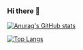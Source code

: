 ### Hi there 👋

<!--
**ryuwa-suzuki/ryuwa-suzuki** is a ✨ _special_ ✨ repository because its `README.md` (this file) appears on your GitHub profile.

Here are some ideas to get you started:

- 🔭 I’m currently working on ...
- 🌱 I’m currently learning ...
- 👯 I’m looking to collaborate on ...
- 🤔 I’m looking for help with ...
- 💬 Ask me about ...
- 📫 How to reach me: ...
- 😄 Pronouns: ...
- ⚡ Fun fact: ...
-->
[![Anurag's GitHub stats](https://github-readme-stats-clone-kohl.vercel.app/api?username=ryuwa-suzuki&count_private=true&show_icons=true&theme=radical)](https://github.com/anuraghazra/github-readme-stats)

[![Top Langs](https://github-readme-stats-clone-kohl.vercel.app/api/top-langs/?username=ryuwa-suzuki&layout=compact
)](https://github.com/anuraghazra/github-readme-stats)


